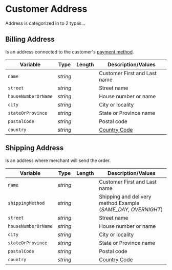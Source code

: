 # Customer Address

Address is categorized in to 2 types...

## Billing Address

Is an address connected to the customer's [payment method](Source-Type.md).

| Variable | Type | Length | Description/Values |
| -------- | :--: | :------------: | ------------------ |
| `name` | *string* |  | Customer First and Last name |
| `street` | *string* |  | Street name |
| `houseNumberOrName` | *string* |  | House number or name |
| `city` | *string* |  | City or locality |
| `stateOrProvince` | *string* |  | State or Province name |
| `postalCode` | *string* |  | Postal code |
| `country` | *string* |  | [Country Code](Country-Code.md)|


## Shipping Address

Is an address where merchant will send the order. 

| Variable | Type | Length | Description/Values |
| -------- | :--: | :------------: | ------------------ |
| `name` | *string* |  | Customer First and Last name |
| `shippingMethod` | *string* |  | Shipping and delivery method Example (*SAME_DAY, OVERNIGHT*) |
| `street` | *string* |  | Street name |
| `houseNumberOrName` | *string* |  | House number or name |
| `city` | *string* |  | City or locality |
| `stateOrProvince` | *string* |  | State or Province name |
| `postalCode` | *string* |  | Postal code |
| `country` | *string* |  | [Country Code](Country-Code.md)|

